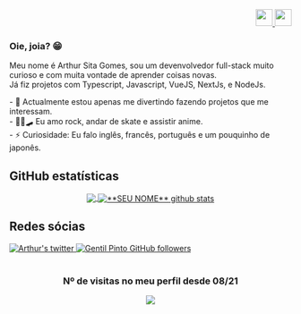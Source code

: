 <div align=right>
	<a href="https://github.com/SitaGomes">
		<img width="30" src="https://cdn.jsdelivr.net/gh/hampusborgos/country-flags@main/svg/gb.svg"/>
	</a>
	<a href="https://github.com/SitaGomes/SitaGomes/blob/main/README_FRANCAIS.md">
		<img width="30" src="https://cdn.jsdelivr.net/gh/hampusborgos/country-flags@main/svg/fr.svg"/>
	</a>
</div>

### Oie, joia? 😁
<p>
  Meu nome é Arthur Sita Gomes, sou um devenvolvedor full-stack muito curioso e com muita vontade de aprender coisas novas.
</br>
  Já fiz projetos com Typescript, Javascript, VueJS, NextJs, e NodeJs.
</p>
	
<p align="left">
- 🔭  Actualmente estou apenas me divertindo fazendo projetos que me interessam.
	<br/>
- 👨‍🎤🛹 Eu amo rock, andar de skate e assistir anime.
	<br/>
- ⚡ Curiosidade: Eu falo inglês, francês, português e um pouquinho de japonês.
</p>

## GitHub estatísticas
<div align=center>

<a href="https://github.com/Gurupreet">
  <img align="center" src="https://github-readme-stats.vercel.app/api/top-langs/?username=SitaGomes&theme=dracula&hide_langs_below=1" />
</a>

<a href="https://github.com/Gurupreet">
 <img align="center" src="https://github-readme-stats.vercel.app/api?username=SitaGomes&show_icons=true&theme=dracula&line_height=27" alt="**SEU NOME** github stats"/>
</a>

  
</div>

## Redes sócias
<div  style={{display: "flex"}}>
	  <a href="https://twitter.com/ArthurSitaGomes">
	    <img alt="Arthur's twitter" src="https://img.shields.io/badge/-twitter-blue?style=flat-circle&logo=Twitter&logoColor=white&link=https://twitter.com/ArthurSitaGomes">
	  </a>
	  <a href="https://www.linkedin.com/in/arthur-sita-gomes-3683221b3/">
	    <img alt="Gentil Pinto GitHub followers" src="https://img.shields.io/badge/-LinkedIn-blue?style=flat-circle&logo=Linkedin&logoColor=white&link=https://www.linkedin.com/in/arthur-sita-gomes-3683221b3/">
	  </a>
</div>

<br/>

<div align="center">
	
### Nº de visitas no meu perfil desde 08/21

<img alingn="center" src="https://profile-counter.glitch.me/SitaGomes/count.svg" />
</div>
 
